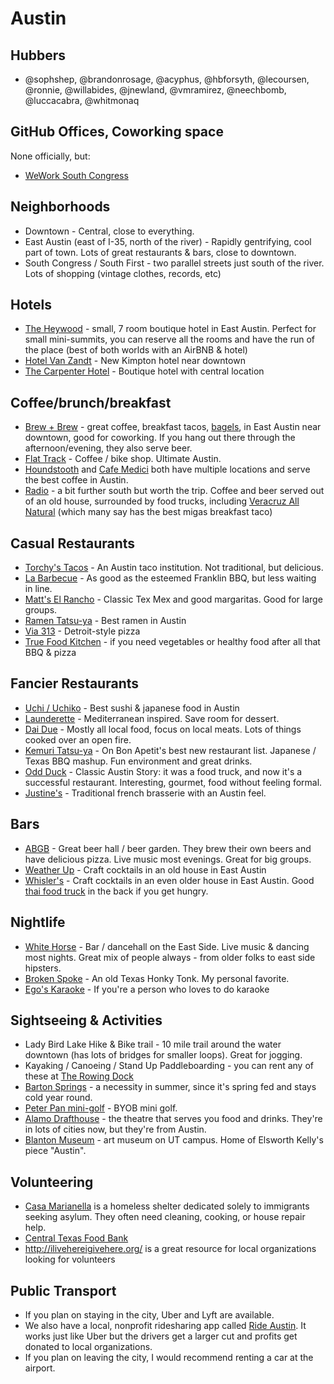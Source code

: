 # Austin

## Hubbers

* @sophshep, @brandonrosage, @acyphus, @hbforsyth, @lecoursen, @ronnie, @willabides, @jnewland, @vmramirez, @neechbomb, @luccacabra, @whitmonaq

## GitHub Offices, Coworking space

None officially, but:
* [WeWork South Congress](https://www.wework.com/buildings/congress--austin--TX)

## Neighborhoods

* Downtown - Central, close to everything.
* East Austin (east of I-35, north of the river) - Rapidly gentrifying, cool part of town. Lots of great restaurants & bars, close to downtown.
* South Congress / South First - two parallel streets just south of the river. Lots of shopping (vintage clothes, records, etc)

## Hotels

* [The Heywood](https://www.heywoodhotel.com/) - small, 7 room boutique hotel in East Austin. Perfect for small mini-summits, you can reserve all the rooms and have the run of the place (best of both worlds with an AirBNB & hotel)
* [Hotel Van Zandt](http://www.hotelvanzandt.com/) - New Kimpton hotel near downtown
* [The Carpenter Hotel](http://carpenterhotel.com/) - Boutique hotel with central location

## Coffee/brunch/breakfast

* [Brew + Brew](http://www.thebrewandbrew.com/) - great coffee, breakfast tacos, [bagels](http://www.rosensbagels.com/), in East Austin near downtown, good for coworking. If you hang out there through the afternoon/evening, they also serve beer.
* [Flat Track](https://flattrackcoffee.com/) - Coffee / bike shop. Ultimate Austin.
* [Houndstooth](https://www.houndstoothcoffee.com/) and [Cafe Medici](https://caffemedici.com/) both have multiple locations and serve the best coffee in Austin.
* [Radio](http://radiocoffeeandbeer.com/) - a bit further south but worth the trip. Coffee and beer served out of an old house, surrounded by food trucks, including [Veracruz All Natural](http://www.veracruzallnatural.com/) (which many say has the best migas breakfast taco)

## Casual Restaurants
* [Torchy's Tacos](https://torchystacos.com/) - An Austin taco institution. Not traditional, but delicious.
* [La Barbecue](https://www.labarbecue.com/) - As good as the esteemed Franklin BBQ, but less waiting in line.
* [Matt's El Rancho](http://mattselrancho.com/) - Classic Tex Mex and good margaritas. Good for large groups.
* [Ramen Tatsu-ya](http://ramen-tatsuya.com/) - Best ramen in Austin
* [Via 313](http://via313.com/) - Detroit-style pizza
* [True Food Kitchen](https://www.truefoodkitchen.com/austin) - if you need vegetables or healthy food after all that BBQ & pizza

## Fancier Restaurants
* [Uchi / Uchiko](https://uchiaustin.com/) - Best sushi & japanese food in Austin
* [Launderette](https://launderetteaustin.com/) - Mediterranean inspired. Save room for dessert.
* [Dai Due](http://www.daidue.com/) - Mostly all local food, focus on local meats. Lots of things cooked over an open fire.
* [Kemuri Tatsu-ya](http://kemuri-tatsuya.com/) - On Bon Apetit's best new restaurant list. Japanese / Texas BBQ mashup. Fun environment and great drinks.
* [Odd Duck](https://oddduckaustin.com) - Classic Austin Story: it was a food truck, and now it's a successful restaurant. Interesting, gourmet, food without feeling formal.
* [Justine's](https://www.justines1937.com/) - Traditional french brasserie with an Austin feel. 

## Bars
* [ABGB](https://theabgb.com/) - Great beer hall / beer garden. They brew their own beers and have delicious pizza. Live music most evenings. Great for big groups.
* [Weather Up](http://www.weatherupnyc.com/austin-1/) - Craft cocktails in an old house in East Austin
* [Whisler's](https://whislersatx.com/) - Craft cocktails in an even older house in East Austin. Good [thai food truck](https://thaikun.com/-whislers) in the back if you get hungry.

## Nightlife
* [White Horse](https://www.thewhitehorseaustin.com/) - Bar / dancehall on the East Side. Live music & dancing most nights. Great mix of people always - from older folks to east side hipsters.
* [Broken Spoke](https://www.brokenspokeaustintx.net/) - An old Texas Honky Tonk. My personal favorite.
* [Ego's Karaoke](https://www.yelp.com/biz/egos-austin) - If you're a person who loves to do karaoke

## Sightseeing & Activities
* Lady Bird Lake Hike & Bike trail - 10 mile trail around the water downtown (has lots of bridges for smaller loops). Great for jogging.
* Kayaking / Canoeing / Stand Up Paddleboarding - you can rent any of these at [The Rowing Dock](https://www.rowingdock.com/)
* [Barton Springs](https://austintexas.gov/department/barton-springs-pool) - a necessity in summer, since it's spring fed and stays cold year round.
* [Peter Pan mini-golf](http://peterpanminigolf.com/) - BYOB mini golf.
* [Alamo Drafthouse](https://drafthouse.com/austin) - the theatre that serves you food and drinks. They're in lots of cities now, but they're from Austin.
* [Blanton Museum](https://blantonmuseum.org/) - art museum on UT campus. Home of Elsworth Kelly's piece "Austin".

## Volunteering

* [Casa Marianella](http://www.casamarianella.org/) is a homeless shelter dedicated solely to immigrants seeking asylum. They often need cleaning, cooking, or house repair help.
* [Central Texas Food Bank](https://www.centraltexasfoodbank.org/)
* http://ilivehereigivehere.org/ is a great resource for local organizations looking for volunteers

## Public Transport

* If you plan on staying in the city, Uber and Lyft are available. 
* We also have a local, nonprofit ridesharing app called [Ride Austin](http://www.rideaustin.com/). It works just like Uber but the drivers get a larger cut and profits get donated to local organizations.
* If you plan on leaving the city, I would recommend renting a car at the airport.


